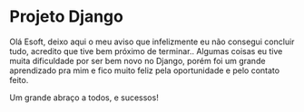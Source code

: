 # Projeto Django

Olá Esoft, deixo aqui o meu aviso que infelizmente eu não consegui concluir tudo, acredito que tive bem próximo de terminar.. Algumas coisas eu tive muita dificuldade por ser bem novo no Django, porém foi um grande aprendizado pra mim e fico muito feliz pela oportunidade e pelo contato feito.

Um grande abraço a todos, e sucessos!
